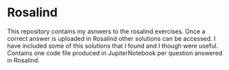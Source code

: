 # Rosalind

This repository contains my asnwers to the rosalind exercises.
Once a correct answer is uploaded in Rosalind other solutions can be accessed. I have included some of this solutions that I found and I though were useful.
Contains one code file produced in JupiterNotebook per question answered in Rosalind.

